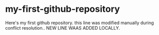 # my-first-github-repository
Here's my first github repository.
this line was modified manually during conflict resolution..
NEW LINE WAAS ADDED LOCALLY.